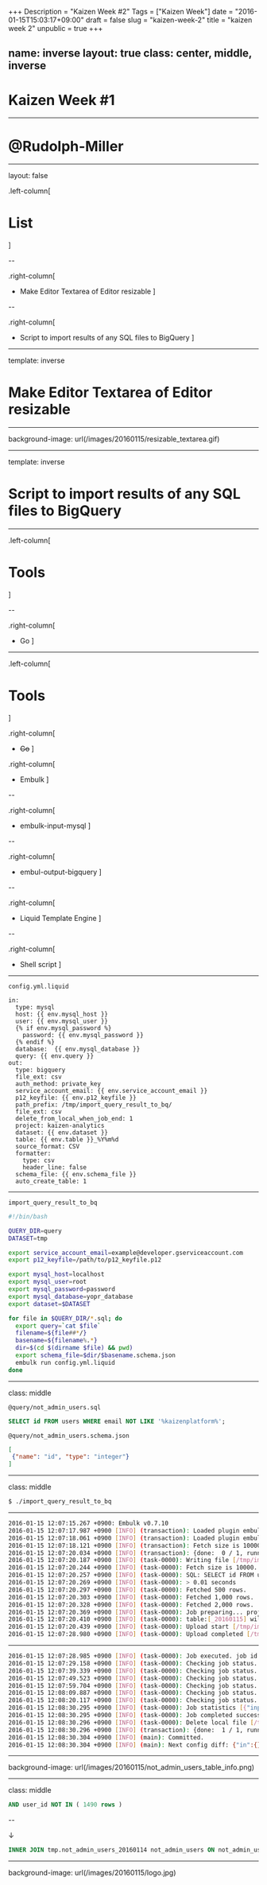 +++
Description = "Kaizen Week #2"
Tags = ["Kaizen Week"]
date = "2016-01-15T15:03:17+09:00"
draft = false
slug = "kaizen-week-2"
title = "kaizen week 2"
unpublic = true
+++

name: inverse
layout: true
class: center, middle, inverse
---

# Kaizen Week #1

---

# @Rudolph-Miller

---

layout: false

.left-column[
# List
]

--

.right-column[
* Make Editor Textarea of Editor resizable
]

--

.right-column[
* Script to import results of any SQL files to BigQuery
]

---

template: inverse

# Make Editor Textarea of Editor resizable

---

background-image: url(/images/20160115/resizable_textarea.gif)

---

template: inverse

# Script to import results of any SQL files to BigQuery

---

.left-column[
# Tools
]

--

.right-column[
* Go
]

---

.left-column[
# Tools
]

.right-column[
* ~~Go~~
]

.right-column[
* Embulk
]

--

.right-column[
* embulk-input-mysql
]

--

.right-column[
* embul-output-bigquery
]

--

.right-column[
* Liquid Template Engine
]

--

.right-column[
* Shell script
]

---

`config.yml.liquid`

```liquid
in:
  type: mysql
  host: {{ env.mysql_host }}
  user: {{ env.mysql_user }}
  {% if env.mysql_password %}
    password: {{ env.mysql_password }}
  {% endif %}
  database:  {{ env.mysql_database }}
  query: {{ env.query }}
out:
  type: bigquery
  file_ext: csv
  auth_method: private_key
  service_account_email: {{ env.service_account_email }}
  p12_keyfile: {{ env.p12_keyfile }}
  path_prefix: /tmp/import_query_result_to_bq/
  file_ext: csv
  delete_from_local_when_job_end: 1
  project: kaizen-analytics
  dataset: {{ env.dataset }}
  table: {{ env.table }}_%Y%m%d
  source_format: CSV
  formatter:
    type: csv
    header_line: false
  schema_file: {{ env.schema_file }}
  auto_create_table: 1
```

---

`import_query_result_to_bq`

```sh
#!/bin/bash

QUERY_DIR=query
DATASET=tmp

export service_account_email=example@developer.gserviceaccount.com
export p12_keyfile=/path/to/p12_keyfile.p12

export mysql_host=localhost
export mysql_user=root
export mysql_password=password
export mysql_database=yopr_database
export dataset=$DATASET

for file in $QUERY_DIR/*.sql; do
  export query=`cat $file`
  filename=${file##*/}
  basename=${filename%.*}
  dir=$(cd $(dirname $file) && pwd)
  export schema_file=$dir/$basename.schema.json
  embulk run config.yml.liquid
done
```

---

class: middle

`@query/not_admin_users.sql`

```sql
SELECT id FROM users WHERE email NOT LIKE '%kaizenplatform%';
```

`@query/not_admin_users.schema.json`

```json
[
 {"name": "id", "type": "integer"}
]
```

---

class: middle

```sh
$ ./import_query_result_to_bq
```

---

```sh
2016-01-15 12:07:15.267 +0900: Embulk v0.7.10
2016-01-15 12:07:17.987 +0900 [INFO] (transaction): Loaded plugin embulk-input-mysql (0.6.2)
2016-01-15 12:07:18.061 +0900 [INFO] (transaction): Loaded plugin embulk-output-bigquery (0.1.11)
2016-01-15 12:07:18.121 +0900 [INFO] (transaction): Fetch size is 10000. Using server-side prepared statement.
2016-01-15 12:07:20.034 +0900 [INFO] (transaction): {done:  0 / 1, running: 0}
2016-01-15 12:07:20.187 +0900 [INFO] (task-0000): Writing file [/tmp/import_query_result_to_bq/.000.00.csv]
2016-01-15 12:07:20.244 +0900 [INFO] (task-0000): Fetch size is 10000. Using server-side prepared statement.
2016-01-15 12:07:20.257 +0900 [INFO] (task-0000): SQL: SELECT id FROM users WHERE email NOT LIKE '%kaizenplatform%';
2016-01-15 12:07:20.269 +0900 [INFO] (task-0000): > 0.01 seconds
2016-01-15 12:07:20.297 +0900 [INFO] (task-0000): Fetched 500 rows.
2016-01-15 12:07:20.303 +0900 [INFO] (task-0000): Fetched 1,000 rows.
2016-01-15 12:07:20.328 +0900 [INFO] (task-0000): Fetched 2,000 rows.
2016-01-15 12:07:20.369 +0900 [INFO] (task-0000): Job preparing... project:kaizen-analytics dataset:tmp table:_20160115
2016-01-15 12:07:20.410 +0900 [INFO] (task-0000): table:[_20160115] will be create if not exists
2016-01-15 12:07:20.439 +0900 [INFO] (task-0000): Upload start [/tmp/import_query_result_to_bq/.000.00.csv]
2016-01-15 12:07:28.980 +0900 [INFO] (task-0000): Upload completed [/tmp/import_query_result_to_bq/.000.00.csv]
```

---

```sh
2016-01-15 12:07:28.985 +0900 [INFO] (task-0000): Job executed. job id:[job_jv3ahl8c1h-g38h1jTnOGKIrUIc] file:[/tmp/import_query_result_to_bq/.000.00.csv]
2016-01-15 12:07:29.158 +0900 [INFO] (task-0000): Checking job status... job id:[job_jv3ahl8c1h-g38h1jTnOGKIrUIc] elapsed_time:173ms status:[PENDING]
2016-01-15 12:07:39.339 +0900 [INFO] (task-0000): Checking job status... job id:[job_jv3ahl8c1h-g38h1jTnOGKIrUIc] elapsed_time:10354ms status:[PENDING]
2016-01-15 12:07:49.523 +0900 [INFO] (task-0000): Checking job status... job id:[job_jv3ahl8c1h-g38h1jTnOGKIrUIc] elapsed_time:20538ms status:[PENDING]
2016-01-15 12:07:59.704 +0900 [INFO] (task-0000): Checking job status... job id:[job_jv3ahl8c1h-g38h1jTnOGKIrUIc] elapsed_time:30719ms status:[PENDING]
2016-01-15 12:08:09.887 +0900 [INFO] (task-0000): Checking job status... job id:[job_jv3ahl8c1h-g38h1jTnOGKIrUIc] elapsed_time:40902ms status:[RUNNING]
2016-01-15 12:08:20.117 +0900 [INFO] (task-0000): Checking job status... job id:[job_jv3ahl8c1h-g38h1jTnOGKIrUIc] elapsed_time:51132ms status:[RUNNING]
2016-01-15 12:08:30.295 +0900 [INFO] (task-0000): Job statistics [{"inputFileBytes":"20837","inputFiles":"1","outputBytes":"29144","outputRows":"3643"}]
2016-01-15 12:08:30.295 +0900 [INFO] (task-0000): Job completed successfully. job id:[job_jv3ahl8c1h-g38h1jTnOGKIrUIc] elapsed_time:61310ms status:[SUCCESS]
2016-01-15 12:08:30.296 +0900 [INFO] (task-0000): Delete local file [/tmp/import_query_result_to_bq/.000.00.csv]
2016-01-15 12:08:30.296 +0900 [INFO] (transaction): {done:  1 / 1, running: 0}
2016-01-15 12:08:30.304 +0900 [INFO] (main): Committed.
2016-01-15 12:08:30.304 +0900 [INFO] (main): Next config diff: {"in":{},"out":{}}
```

---

background-image: url(/images/20160115/not_admin_users_table_info.png)

---

class: middle

```sql
AND user_id NOT IN ( 1490 rows )
```

--

↓

```sql
INNER JOIN tmp.not_admin_users_20160114 not_admin_users ON not_admin_users.id = user_id
```

---

background-image: url(/images/20160115/logo.jpg)
